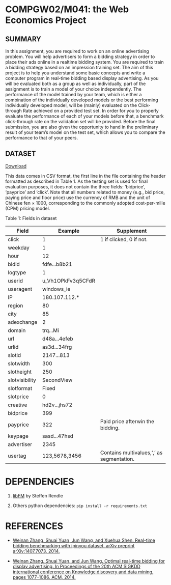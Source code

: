 # COMPGW02/M041: the Web Economics Project

## SUMMARY

In this assignment, you are required to work on an online
advertising problem. You will help advertisers to form a
bidding strategy in order to place their ads online in a realtime
bidding system. You are required to train a bidding
strategy based on an impression training set. The aim of
this project is to help you understand some basic concepts
and write a computer program in real-time bidding based
display advertising. As you will be evaluated both as a group
as well as individually, part of the assignment is to train a
model of your choice independently. The performance of the
model trained by your team, which is either a combination
of the individually developed models or the best performing
individually developed model, will be (mainly) evaluated
on the Click-through Rate achieved on a provided test set.
In order for you to properly evaluate the performance of
each of your models before that, a benchmark click-through
rate on the validation set will be provided. Before the final
submission, you are also given the opportunity to hand in
the preliminary result of your team’s model on the test set,
which allows you to compare the performance to that of your
peers.

## DATASET

[Download](https://drive.google.com/file/d/0B73mmT9K2b4EZkZacFVBRDJtdzQ/view)

This data comes in CSV format, the first line in the file
containing the header formatted as described in Table 1.
As the testing set is used for final evaluation purposes, it
does not contain the three fields: ‘bidprice’, ‘payprice’ and
‘click’. Note that all numbers related to money (e.g., bid
price, paying price and floor price) use the currency of RMB
and the unit of Chinese fen × 1000, corresponding to the
commonly adopted cost-per-mille (CPM) pricing model.

Table 1: Fields in dataset

|Field  |Example|Supplement|
|-------|-------|-------|
|click |1 |1 if clicked, 0 if not.
|weekday |1
|hour |12
|bidid |fdfe...b8b21
|logtype |1
|userid |u_Vh1OPkFv3q5CFdR
|useragent |windows_ie
|IP |180.107.112.*
|region |80
|city |85
|adexchange |2
|domain |trq...Mi
|url |d48a...4efeb
|urlid |as3d...34frg
|slotid |2147...813
|slotwidth |300
|slotheight |250
|slotvisibility |SecondView
|slotformat |Fixed
|slotprice |0
|creative |hd2v...jhs72
|bidprice |399
|payprice |322 |Paid price afterwin the bidding.
|keypage |sasd...47hsd
|advertiser |2345
|usertag |123,5678,3456 |Contains multivalues,‘,’ as segmentation.

# DEPENDENCIES

1. [libFM](http://www.libfm.org/) by Steffen Rendle

2. Others python dependencies: `pip install -r requirements.txt`

# REFERENCES

- [Weinan Zhang, Shuai Yuan, Jun Wang, and Xuehua
Shen. Real-time bidding benchmarking with ipinyou
dataset. arXiv preprint arXiv:1407.7073, 2014.](https://arxiv.org/pdf/1407.7073.pdf)

- [Weinan Zhang, Shuai Yuan, and Jun Wang. Optimal
real-time bidding for display advertising. In Proceedings
of the 20th ACM SIGKDD international conference on
Knowledge discovery and data mining, pages 1077–1086.
ACM, 2014.](http://wnzhang.net/papers/ortb-kdd.pdf)


